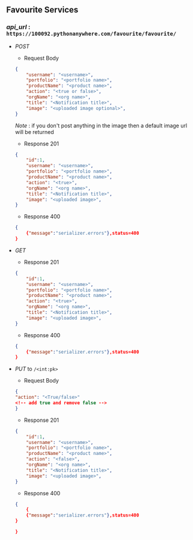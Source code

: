 ## Favourite Services

### *api_url* : `https://100092.pythonanywhere.com/favourite/favourite/`

- *POST*

    - Request Body

    ```json
    {
        "username": "<username>",
        "portfolio": "<portfolio name>",
        "productName": "<product name>",
        "action": "<true or false>",
        "orgName": "<org name>",
        "title": "<Notification title>",
        "image": "<uploaded image optional>",
    }

    ```
    *Note* : if you don't post anything in the image then a default image url will be returned

    - Response 201

    ```json
    {
        "id":1,
        "username": "<username>",
        "portfolio": "<portfolio name>",
        "productName": "<product name>",
        "action": "<true>",
        "orgName": "<org name>",
        "title": "<Notification title>",
        "image": "<uploaded image>",
    }
    ```
    - Response 400

    ```json
    {
        {"message":"serializer.errors"},status=400
    }
    ```
- *GET*

    - Response 201

    ```json
    {
        "id":1,
        "username": "<username>",
        "portfolio": "<portfolio name>",
        "productName": "<product name>",
        "action": "<true>",
        "orgName": "<org name>",
        "title": "<Notification title>",
        "image": "<uploaded image>",
    }
    ```

    - Response 400

    ```json
    {
        {"message":"serializer.errors"},status=400
    }
    ```
- *PUT* to `/<int:pk>`
    - Request Body

    ```json
    {
    "action": "<True/false>"
    <!-- add true and remove false -->
    }
    ```

    - Response 201

    ```json
    {
        "id":1,
        "username": "<username>",
        "portfolio": "<portfolio name>",
        "productName": "<product name>",
        "action": "<false>",
        "orgName": "<org name>",
        "title": "<Notification title>",
        "image": "<uploaded image>",
    }
    ```

    - Response 400

    ```json
    {
        {
        {"message":"serializer.errors"},status=400
    }

    }
    ```
